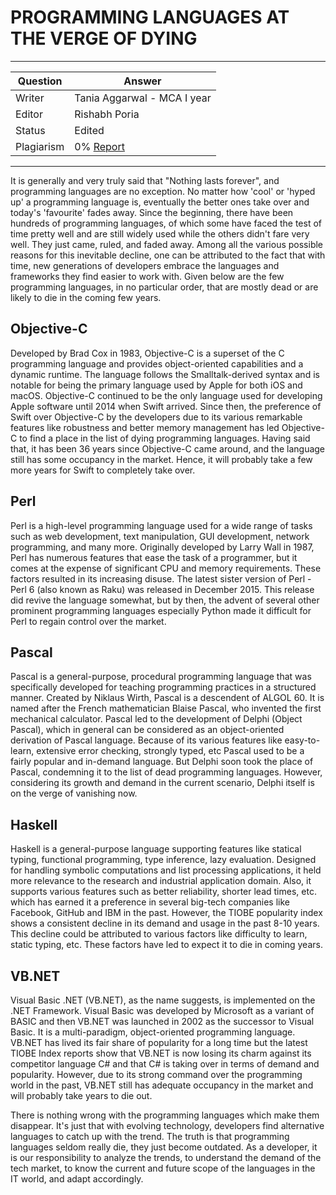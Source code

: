 # PROGRAMMING LANGUAGES AT THE VERGE OF DYING

---

| Question   | Answer                                                            |
| ---------- | ----------------------------------------------------------------- |
| Writer     | Tania Aggarwal - MCA I year                                      |
| Editor     | Rishabh Poria                                                      |
| Status     | Edited |
| Plagiarism | 0% [Report](https://github.com/RishPoria/Srijan-2021/blob/main/articles/plagReports/DyingLanguages.pdf)|

---


It is generally and very truly said that "Nothing lasts forever", and programming languages are no exception. No matter how 'cool' or 'hyped up' a programming language is, eventually the better ones take over and today's 'favourite' fades away. 
Since the beginning, there have been hundreds of programming languages, of which some have faced the test of time pretty well and are still widely used while the others didn't fare very well. They just came, ruled, and faded away. Among all the various possible reasons for this inevitable decline, one can be attributed to the fact that with time, new generations of developers embrace the languages and frameworks they find easier to work with.
Given below are the few programming languages, in no particular order, that are mostly dead or are likely to die in the coming few years.

## Objective-C
Developed by Brad Cox in 1983, Objective-C is a superset of the C programming language and provides object-oriented capabilities and a dynamic runtime. The language follows the Smalltalk-derived syntax and is notable for being the primary language used by Apple for both iOS and macOS. Objective-C continued to be the only language used for developing Apple software until 2014 when Swift arrived. Since then, the preference of Swift over Objective-C by the developers due to its various remarkable features like robustness and better memory management has led Objective-C to find a place in the list of dying programming languages.
Having said that, it has been 36 years since Objective-C came around, and the language still has some occupancy in the market. Hence, it will probably take a few more years for Swift to completely take over.

## Perl
Perl is a high-level programming language used for a wide range of tasks such as web development, text manipulation, GUI development, network programming, and many more. Originally developed by Larry Wall in 1987, Perl has numerous features that ease the task of a programmer, but it comes at the expense of significant CPU and memory requirements. These factors resulted in its increasing disuse.
The latest sister version of Perl - Perl 6 (also known as Raku) was released in December 2015. This release did revive the language somewhat, but by then, the advent of several other prominent programming languages especially Python made it difficult for Perl to regain control over the market.


## Pascal
Pascal is a general-purpose, procedural programming language that was specifically developed for teaching programming practices in a structured manner. Created by Niklaus Wirth, Pascal is a descendent of ALGOL 60.  It is named after the French mathematician Blaise Pascal, who invented the first mechanical calculator.
Pascal led to the development of Delphi (Object Pascal), which in general can be considered as an object-oriented derivation of Pascal language.
Because of its various features like easy-to-learn, extensive error checking, strongly typed, etc Pascal used to be a fairly popular and in-demand language. But Delphi soon took the place of Pascal, condemning it to the list of dead programming languages. However, considering its growth and demand in the current scenario, Delphi itself is on the verge of vanishing now.

## Haskell
Haskell is a general-purpose language supporting features like statical typing, functional programming, type inference, lazy evaluation. Designed for handling symbolic computations and list processing applications, it held more relevance to the research and industrial application domain.
Also, it supports various features such as better reliability, shorter lead times, etc. which has earned it a preference in several big-tech companies like Facebook, GitHub and IBM in the past.
However, the TIOBE popularity index shows a consistent decline in its demand and usage in the past 8-10 years. This decline could be attributed to various factors like difficulty to learn, static typing, etc. These factors have led to expect it to die in coming years.

## VB.NET
Visual Basic .NET (VB.NET), as the name suggests, is implemented on the .NET Framework. Visual Basic was developed by Microsoft as a variant of BASIC and then VB.NET was launched in 2002 as the successor to Visual Basic. It is a multi-paradigm, object-oriented programming language.
VB.NET has lived its fair share of popularity for a long time but the latest TIOBE Index reports show that VB.NET is now losing its charm against its competitor language C# and that C# is taking over in terms of demand and popularity.
However, due to its strong command over the programming world in the past, VB.NET still has adequate occupancy in the market and will probably take years to die out.

There is nothing wrong with the programming languages which make them disappear. It's just that with evolving technology, developers find alternative languages to catch up with the trend. The truth is that programming languages seldom really die, they just become outdated. As a developer, it is our responsibility to analyze the trends, to understand the demand of the tech market, to know the current and future scope of the languages in the IT world, and adapt accordingly.
